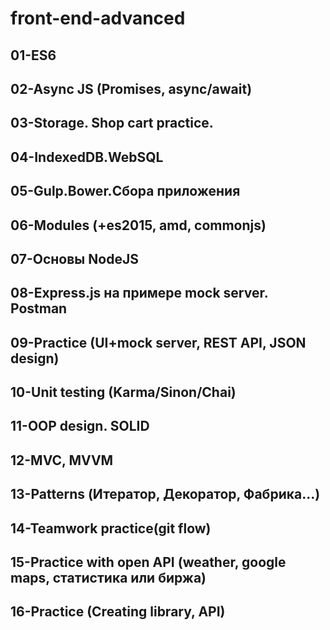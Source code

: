 # front-end-advanced

## 01-ES6
## 02-Async JS (Promises, async/await)
## 03-Storage. Shop cart practice.
## 04-IndexedDB.WebSQL
## 05-Gulp.Bower.Сбора приложения
## 06-Modules (+es2015, amd, commonjs)
## 07-Основы NodeJS
## 08-Express.js на примере mock server. Postman
## 09-Practice (UI+mock server, REST API, JSON design)
## 10-Unit testing (Karma/Sinon/Chai)
## 11-OOP design. SOLID
## 12-MVC, MVVM
## 13-Patterns (Итератор, Декоратор, Фабрика...)
## 14-Teamwork practice(git flow)
## 15-Practice with open API (weather, google maps, статистика или биржа)
## 16-Practice (Creating library, API)

